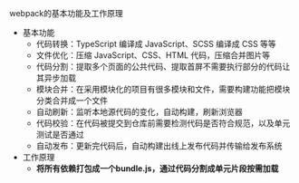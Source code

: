 webpack的基本功能及工作原理
- 基本功能
    - 代码转换：TypeScript 编译成 JavaScript、SCSS 编译成 CSS 等等
    - 文件优化：压缩 JavaScript、CSS、HTML 代码，压缩合并图片等
    - 代码分割：提取多个页面的公共代码、提取首屏不需要执行部分的代码让其异步加载
    - 模块合并：在采用模块化的项目有很多模块和文件，需要构建功能把模块分类合并成一个文件
    - 自动刷新：监听本地源代码的变化，自动构建，刷新浏览器
    - 代码校验：在代码被提交到仓库前需要检测代码是否符合规范，以及单元测试是否通过
    - 自动发布：更新完代码后，自动构建出线上发布代码并传输给发布系统
- 工作原理
    - **将所有依赖打包成一个bundle.js，通过代码分割成单元片段按需加载**

